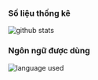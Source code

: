 ### Số liệu thống kê
![github stats](https://github-readme-stats.vercel.app/api/?username=ndbiaw&show_icons=true&locale=ja&title_color=dd4132ff&icon_color=000000&text_color=ce436fff&bg_color=100,43cea2,185a9d)
### Ngôn ngữ được dùng
![language used](https://github-readme-stats.vercel.app/api/top-langs/?username=ndbiaw&layout=compact)
